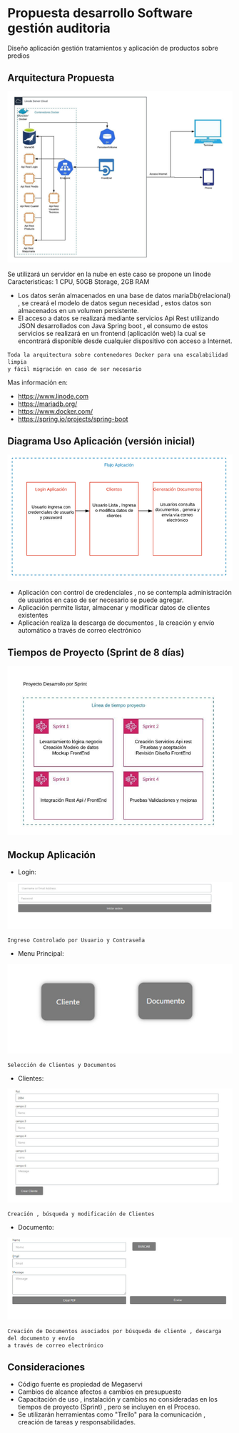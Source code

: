 
# Propuesta desarrollo Software gestión auditoria 
Diseño aplicación gestión tratamientos y aplicación de productos sobre predios  

## Arquitectura Propuesta

![alt text](https://github.com/reneberto/eli/blob/master/elidiag.jpeg)

Se utilizará un servidor en la nube en este caso se propone un linode Caracteristicas:
 1 CPU, 50GB Storage, 2GB RAM
* Los datos serán almacenados en una base de datos mariaDb(relacional) , se creará el modelo de datos segun necesidad , estos datos son almacenados en un volumen persistente.
* El acceso a datos se realizará mediante servicios Api Rest utilizando JSON desarrollados con Java Spring boot , el consumo de estos servicios se realizará en un frontend (aplicación web) la cual se encontrará disponible desde cualquier dispositivo con acceso a Internet.
```
Toda la arquitectura sobre contenedores Docker para una escalabilidad limpia 
y fácil migración en caso de ser necesario
```

Mas información en: 
* https://www.linode.com
* https://mariadb.org/
* https://www.docker.com/
* https://spring.io/projects/spring-boot

## Diagrama Uso Aplicación (versión inicial)

![alt text](https://github.com/reneberto/Aplicacion/blob/master/flujo.jpeg)

* Aplicación con control de credenciales , no se contempla administración de usuarios en caso de ser necesario se puede agregar.
* Aplicación permite listar, almacenar y modificar datos de clientes existentes 
* Aplicación realiza la descarga de documentos , la creación y envío automático a través de correo electrónico

## Tiempos de Proyecto (Sprint de 8 días)

![alt text](https://github.com/reneberto/Aplicacion/blob/master/DiagramaProyecto.jpeg)

## Mockup Aplicación

* Login:

![alt text](https://github.com/reneberto/Aplicacion/blob/master/login.jpeg)
```
Ingreso Controlado por Usuario y Contraseña
```
* Menu Principal:

![alt text](https://github.com/reneberto/Aplicacion/blob/master/Principal.jpeg)
```
Selección de Clientes y Documentos
```
* Clientes:

![alt text](https://github.com/reneberto/Aplicacion/blob/master/Clientes.jpeg)
```
Creación , búsqueda y modificación de Clientes
```
* Documento:

![alt text](https://github.com/reneberto/Aplicacion/blob/master/Documentos.jpeg)
```
Creación de Documentos asociados por búsqueda de cliente , descarga del documento y envío
a través de correo electrónico
```

## Consideraciones

* Código fuente es propiedad de Megaservi
* Cambios de alcance afectos a cambios en presupuesto
* Capacitación de uso , instalación y cambios no consideradas en los tiempos de proyecto (Sprint) , pero se incluyen en el Proceso.
* Se utilizarán herramientas como "Trello" para la comunicación , creación de tareas y responsabilidades.

